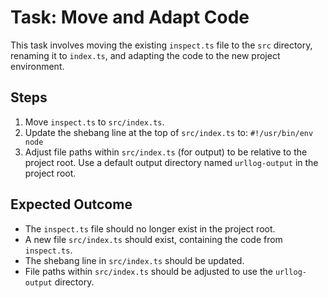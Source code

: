 # Task: Move and Adapt Code

This task involves moving the existing `inspect.ts` file to the `src` directory, renaming it to `index.ts`, and adapting the code to the new project environment.

## Steps

1.  Move `inspect.ts` to `src/index.ts`.
2.  Update the shebang line at the top of `src/index.ts` to: `#!/usr/bin/env node`
3.  Adjust file paths within `src/index.ts` (for output) to be relative to the project root. Use a default output directory named `urllog-output` in the project root.

## Expected Outcome

*   The `inspect.ts` file should no longer exist in the project root.
*   A new file `src/index.ts` should exist, containing the code from `inspect.ts`.
*   The shebang line in `src/index.ts` should be updated.
*   File paths within `src/index.ts` should be adjusted to use the `urllog-output` directory.